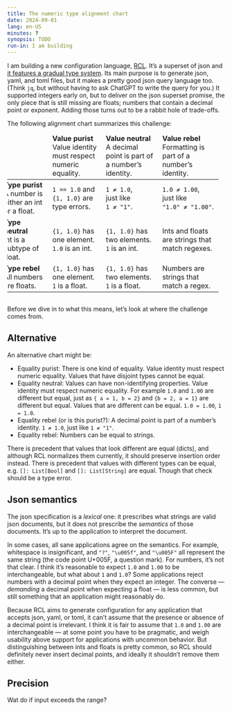 ```yaml
---
title: The numeric type alignment chart
date: 2024-09-01
lang: en-US
minutes: ?
synopsis: TODO
run-in: I am building
---
```


I am building a new configuration language, [RCL][rcl-lang].
It’s a superset of json
and [it features a gradual type system][types].
Its main purpose is to generate json, yaml, and toml files,
but it makes a pretty good json query language too.
(Think `jq`, but without having to ask ChatGPT to write the query for you.)
It supported integers early on,
but to deliver on the json superset promise,
the only piece that is still missing are floats;
numbers that contain a decimal point or exponent.
Adding those turns out to be a rabbit hole of trade-offs.
<!-- TODO: Mention sets. -->
The following alignment chart summarizes this challenge:

[rcl-lang]: https://rcl-lang.org
[types]:    /2024/a-type-system-for-rcl-part-1-introduction

<!-- TODO: There should be some axis about whether different types of equality
are allowed to co-exist and how they interact with types. -->

<div style="overflow-x: auto">
<div style="overflow: hidden; width: fit-content">
<table style="border-spacing: 1em; margin: 0 -1em 1em -1em; min-width: 30em">
<thead>
<tr>
  <td></td>
  <td>
    <strong>Value purist</strong>
    <br>Value identity must respect numeric equality.
  </td>
  <td>
    <strong>Value neutral</strong>
    <br>A decimal point is part of a number’s identity.
  </td>
  <td>
    <strong>Value rebel</strong>
    <br>Formatting is part of a number’s identity.</td>
  </td>
</tr>
</thead>
<tbody>
<tr>
  <td>
    <strong>Type purist</strong>
    <br>A number is either an int or a float.
  </td>
  <td><code>1 == 1.0</code> and <code>{1, 1.0}</code> are type errors.</td>
  <td><code>1 ≠ 1.0</code>,<br>just like<br><code>1 ≠ "1"</code>.</td>
  <td><code>1.0 ≠ 1.00</code>,<br>just like<br><code>"1.0" ≠ "1.00"</code>.</td>
</tr>
<tr>
  <td>
    <strong>Type neutral</strong>
    <br>Int is a subtype of float.
  </td>
  <td><code>{1, 1.0}</code> has one element.<br><code>1.0</code> is an int.</td>
  <td><code>{1, 1.0}</code> has two elements.<br><code>1</code> is an int.</td>
  <td>Ints and floats are strings that match regexes.</td>
</tr>
<tr>
  <td>
    <strong>Type rebel</strong>
    <br>All numbers are floats.
  </td>
  <td><code>{1, 1.0}</code> has one element.<br><code>1</code> is a float.</td>
  <td><code>{1, 1.0}</code> has two elements.<br><code>1</code> is a float.</td>
  <td>Numbers are strings that match a regex.</td>
</tr>
</tbody>
</table>
</div>
</div>

Before we dive in to what this means,
let’s look at where the challenge comes from.

## Alternative

An alternative chart might be:

 * Equality purist: There is one kind of equality.
   Value identity must respect numeric equality.
   Values that have disjoint types cannot be equal.
 * Equality neutral: Values can have non-identifying properties.
   Value identity must respect numeric equality.
   For example `1.0` and `1.00` are different but equal,
   just as `{ a = 1, b = 2}` and `{b = 2, a = 1}` are different but equal.
   Values that are different can be equal.
   `1.0 = 1.00`, `1 = 1.0`.
 * Equality rebel (or is this purist?):
   A decimal point is part of a number’s identity.
   `1 ≠ 1.0`,
   just like `1 ≠ "1"`.
 * Equality rebel:
   Numbers can be equal to strings.

There is precedent that values that look different are equal (dicts),
and although RCL normalizes them currently,
it should preserve insertion order instead.
There is precedent that values with different types can be equal,
e.g. `[]: List[Bool]` and `[]: List[String]` are equal.
Though that check should be a type error.

## Json semantics

The json specification is a _lexical_ one:
it prescribes what strings are valid json documents,
but it does not prescribe the _semantics_ of those documents.
It’s up to the application to interpret the document.

In some cases,
all sane applications agree on the semantics.
For example,
whitespace is insignificant,
and `"?"`, `"\u005f"`, and `"\u005F"` all represent the same string
(the code point <abbr>U+005F</abbr>, a question mark).
For numbers, it’s not that clear.
I think it’s reasonable to expect `1.0` and `1.00` to be interchangeable,
but what about `1` and `1.0`?
Some applications reject numbers with a decimal point
when they expect an integer.
The converse — _demanding_ a decimal point when expecting a float —
is less common,
but still something that an application might reasonably do.

Because RCL aims to generate configuration
for any application that accepts json, yaml, or toml,
it can’t assume that the presence or absence of a decimal point is irrelevant.
I think it is fair to assume that `1.0` and `1.00` are interchangeable
— at some point you have to be pragmatic,
and weigh usability above support for applications with uncommon behavior.
But distinguishing between ints and floats is pretty common,
so RCL should definitely never insert decimal points,
and ideally it shouldn’t remove them either.

## Precision

Wat do if input exceeds the range?
